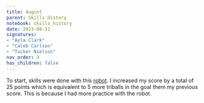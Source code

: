 ```yaml
---
title: August
parent: Skills History
notebook: skills_history
date: 2023-08-31
signatures:
- "Ayla Clark"
- "Caleb Carlson"
- "Tucker Nielson"
nav_order: 3
has_children: false
---
```

To start, skills were done with this [robot]({{site.url}}/docs/engineering/2023-06-08-ChassisPrototypeTests.html#construct). I increased my score by a total of 25 points which is equivalent to 5 more triballs in the goal them my previous score. This is because I had more practice with the robot.
<canvas id="SkillsHistory" to_date="2023-08-31"></canvas>
